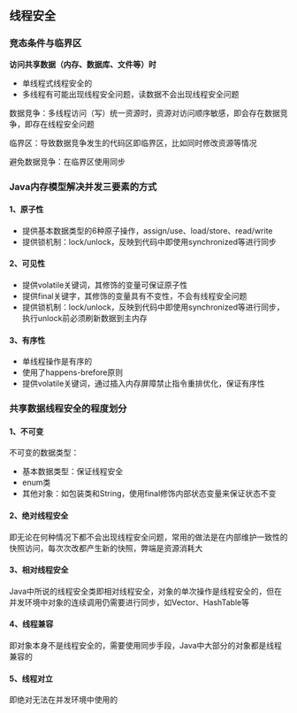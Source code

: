 ## 线程安全

### 竞态条件与临界区

**访问共享数据（内存、数据库、文件等）时**

- 单线程式线程安全的
- 多线程有可能出现线程安全问题，读数据不会出现线程安全问题

数据竞争：多线程访问（写）统一资源时，资源对访问顺序敏感，即会存在数据竞争，即存在线程安全问题

临界区：导致数据竞争发生的代码区即临界区，比如同时修改资源等情况

避免数据竞争：在临界区使用同步

### Java内存模型解决并发三要素的方式

#### 1、原子性

- 提供基本数据类型的6种原子操作，assign/use、load/store、read/write
- 提供锁机制：lock/unlock，反映到代码中即使用synchronized等进行同步

#### 2、可见性

- 提供volatile关键词，其修饰的变量可保证原子性
- 提供final关键字，其修饰的变量具有不变性，不会有线程安全问题
- 提供锁机制：lock/unlock，反映到代码中即使用synchronized等进行同步，执行unlock前必须刷新数据到主内存

#### 3、有序性

- 单线程操作是有序的
- 使用了happens-brefore原则
- 提供volatile关键词，通过插入内存屏障禁止指令重排优化，保证有序性

### 共享数据线程安全的程度划分

#### 1、不可变

不可变的数据类型：

- 基本数据类型：保证线程安全
- enum类
- 其他对象：如包装类和String，使用final修饰内部状态变量来保证状态不变

#### 2、绝对线程安全

即无论在何种情况下都不会出现线程安全问题，常用的做法是在内部维护一致性的快照访问，每次次改都产生新的快照，弊端是资源消耗大

#### 3、相对线程安全

Java中所说的线程安全类即相对线程安全，对象的单次操作是线程安全的，但在并发环境中对象的连续调用仍需要进行同步，如Vector、HashTable等

#### 4、线程兼容

即对象本身不是线程安全的，需要使用同步手段，Java中大部分的对象都是线程兼容的

#### 5、线程对立

即绝对无法在并发环境中使用的